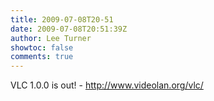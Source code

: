 ```yaml
---
title: 2009-07-08T20-51
date: 2009-07-08T20:51:39Z
author: Lee Turner
showtoc: false
comments: true
---
```


VLC 1.0.0 is out! - http://www.videolan.org/vlc/

